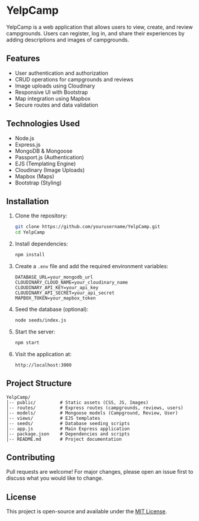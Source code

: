 # YelpCamp

YelpCamp is a web application that allows users to view, create, and review campgrounds. Users can register, log in, and share their experiences by adding descriptions and images of campgrounds.

## Features

- User authentication and authorization
- CRUD operations for campgrounds and reviews
- Image uploads using Cloudinary
- Responsive UI with Bootstrap
- Map integration using Mapbox
- Secure routes and data validation

## Technologies Used

- Node.js
- Express.js
- MongoDB & Mongoose
- Passport.js (Authentication)
- EJS (Templating Engine)
- Cloudinary (Image Uploads)
- Mapbox (Maps)
- Bootstrap (Styling)

## Installation

1. Clone the repository:
   ```sh
   git clone https://github.com/yourusername/YelpCamp.git
   cd YelpCamp
   ```
2. Install dependencies:
   ```sh
   npm install
   ```
3. Create a `.env` file and add the required environment variables:
   ```env
   DATABASE_URL=your_mongodb_url
   CLOUDINARY_CLOUD_NAME=your_cloudinary_name
   CLOUDINARY_API_KEY=your_api_key
   CLOUDINARY_API_SECRET=your_api_secret
   MAPBOX_TOKEN=your_mapbox_token
   ```
4. Seed the database (optional):
   ```sh
   node seeds/index.js
   ```
5. Start the server:
   ```sh
   npm start
   ```
6. Visit the application at:
   ```
   http://localhost:3000
   ```

## Project Structure
```
YelpCamp/
│-- public/         # Static assets (CSS, JS, Images)
│-- routes/         # Express routes (campgrounds, reviews, users)
│-- models/         # Mongoose models (Campground, Review, User)
│-- views/          # EJS templates
│-- seeds/          # Database seeding scripts
│-- app.js          # Main Express application
│-- package.json    # Dependencies and scripts
│-- README.md       # Project documentation
```

## Contributing
Pull requests are welcome! For major changes, please open an issue first to discuss what you would like to change.

## License
This project is open-source and available under the [MIT License](LICENSE).
